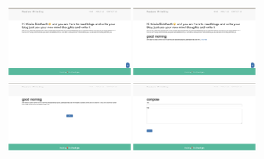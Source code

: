 <p align="left">
  <img src="./public/s.png" alt="Project Overview" width="250"/>
  <img src="./public/s1.png" alt="Project Overview" width="250"/>
</p>
<p align="left">
  <img src="./public/s2.png" alt="Project Overview" width="250"/>
  <img src="./public/s3.png" alt="Project Overview" width="250"/>
</p>
